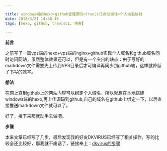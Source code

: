 ```yaml
---

title: windows端的hexo+github管理源码+travisCI自动编译+个人域名映射
date: 2018/3/21 14:30:18 
tags: [hexo, github, travisCI, 博客]

---
```


**前言**

之前写了一篇vps端的hexo+vps端的nginx+github实现个人域名和github域名同时访问网站，虽然整体效果还可以，但是有一个突出的缺点：由于写好的markdown文件需要先上传到VPS目录后才可编译再同步到github端，这样就降低了书写的效率。

**想法**

在网上查到github上的网站内容可以绑定个人域名，所以就想在本地搭建windows端的hexo,再上传源码到github,自己的域名在github上绑定一下，以后直接推送markdown文件就可以了。

好了，接下来那就动手去做吧。

**步骤**

本来文章已经写了几步，最后发现我的好友DKVIRUS已经写了相关操作，写的比较全还比较好，那我就不废话了，链接奉上：[dkvirus的步骤](http://tmd.dkvirus.com/2018/03/20/Travis-%E6%8C%81%E7%BB%AD%E9%9B%86%E6%88%90%E8%87%AA%E5%8A%A8%E5%8F%91%E5%B8%83%E5%8D%9A%E5%AE%A2%E6%96%87%E7%AB%A0/ "dkvirus的步骤")
